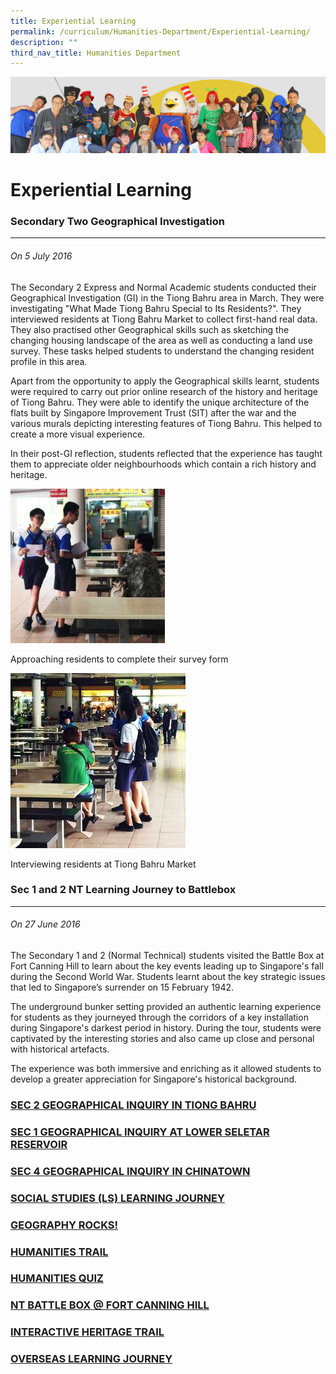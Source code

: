 ```yaml
---
title: Experiential Learning
permalink: /curriculum/Humanities-Department/Experiential-Learning/
description: ""
third_nav_title: Humanities Department
---
```

![](/images/curriculum.jpg)

Experiential Learning
=====================

### Secondary Two Geographical Investigation
----------------------------------------

###### On 5 July 2016

The Secondary 2 Express and Normal Academic students conducted their Geographical Investigation (GI) in the Tiong Bahru area in March. They were investigating "What Made Tiong Bahru Special to Its Residents?". They interviewed residents at Tiong Bahru Market to collect first-hand real data. They also practised other Geographical skills such as sketching the changing housing landscape of the area as well as conducting a land use survey. These tasks helped students to understand the changing resident profile in this area. 

Apart from the opportunity to apply the Geographical skills learnt, students were required to carry out prior online research of the history and heritage of Tiong Bahru. They were able to identify the unique architecture of the flats built by Singapore Improvement Trust (SIT) after the war and the various murals depicting interesting features of Tiong Bahru. This helped to create a more visual experience. 

In their post-GI reflection, students reflected that the experience has taught them to appreciate older neighbourhoods which contain a rich history and heritage.






![](/images/ExperiementalLearning1.png)

Approaching residents to complete their survey form



![](/images/experimentallearning2.jpg)

Interviewing residents at Tiong Bahru Market





### Sec 1 and 2 NT Learning Journey to Battlebox
----------------------------------------

###### On 27 June 2016

The Secondary 1 and 2 (Normal Technical) students visited the Battle Box at Fort Canning Hill to learn about the key events leading up to Singapore's fall during the Second World War. Students learnt about the key strategic issues that led to Singapore’s surrender on 15 February 1942.

The underground bunker setting provided an authentic learning experience for students as they journeyed through the corridors of a key installation during Singapore's darkest period in history. During the tour, students were captivated by the interesting stories and also came up close and personal with historical artefacts.  
  
The experience was both immersive and enriching as it allowed students to develop a greater appreciation for Singapore's historical background.

### [SEC 2 GEOGRAPHICAL INQUIRY IN TIONG BAHRU](/Sec-2-Geographical-Inquiry-in-Tiong-Bahru/permalink/)

### [SEC 1 GEOGRAPHICAL INQUIRY AT LOWER SELETAR RESERVOIR](/Sec-1-Geographical-Inquiry-at-Lower-Seletar-Reservoir/permalink/)

### [SEC 4 GEOGRAPHICAL INQUIRY IN CHINATOWN](/Sec-4-Geographical-Inquiry-in-Chinatown/permalink/)

### [SOCIAL STUDIES (LS) LEARNING JOURNEY](/Social-Studies-LS-Learning-Journey/permalink/)

### [GEOGRAPHY ROCKS!](/Geography-Rocks/permalink/)

### [HUMANITIES TRAIL](/Humanities-Trail/permalink/)

### [HUMANITIES QUIZ](/Humanities-Quiz/permalink/)

### [NT BATTLE BOX @ FORT CANNING HILL](/NT-Battle-Box-at-Fort-Canning-Hill/permalink/)

### [INTERACTIVE HERITAGE TRAIL](/Interactive-Heritage-Trail/permalink/)

### [OVERSEAS LEARNING JOURNEY](/Overseas-Learning-Journey/permalink/)